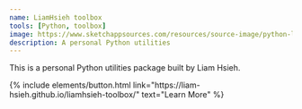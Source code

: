```yaml
---
name: LiamHsieh toolbox
tools: [Python, toolbox]
image: https://www.sketchappsources.com/resources/source-image/python-logo.png
description: A personal Python utilities
---
```


<!-- external_url: https://github.com/liam-hsieh/liamhsieh-toolbox -->
This is a personal Python utilities package built by Liam Hsieh.

<p class="text-center">
{% include elements/button.html link="https://liam-hsieh.github.io/liamhsieh-toolbox/" text="Learn More" %}
</p>